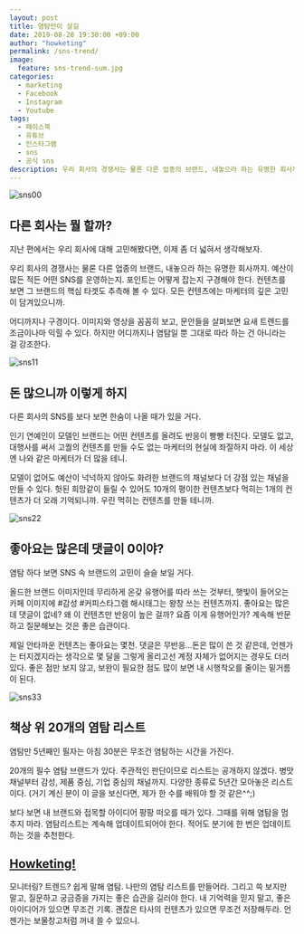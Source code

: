 ```yaml
---
layout: post
title: 염탐만이 살길
date: 2019-08-28 19:30:00 +09:00
author: "howketing"
permalink: /sns-trend/
image:
  feature: sns-trend-sum.jpg
categories:
  - marketing
  - Facebook
  - Instagram
  - Youtube
tags:
  - 페이스북
  - 유튜브
  - 인스타그램
  - sns
  - 공식 sns
description: 우리 회사의 경쟁사는 물론 다른 업종의 브랜드, 내놓으라 하는 유명한 회사까지.예산이 많든 적든 어떤 SNS를 운영하는지. 포인트는 어떻게 잡는지 구경해야 한다.
---
```


![sns00](https://lh3.googleusercontent.com/WrYUNXywE8idyA-2finzLSf-0zRfsF05GMdCbhy2MHesBedkYcK-w6ObRQERnF6z3NidfCPiaPaW9MolOVV8QlYXr1S2QDk8anVy06vTqsjvscK5ySZE5BWoWC6A9L9aHUf2VdNk8cqoO_36a7ZeyVfOcUmlEsJx31H8uUWjy0HzBhokHvrmGp9n8D3JS6wfRzh42SOxkcQ4SUhbGfjSGfY47AvhxkLV7rB0hCjnkEd5E8L_tOm_kZz3TZI22H6otv9iC2DnYxFyCPVIO94zGOJGSFD-X05Z0ViBGrREv__8DF6w6qcFNhqK0Xv8QBQy8TrS_JfcG_OkBPquAZ_3MjEevny51FdzQP4VFvdXEZi4oaRPTBCJ6UyffcBT_AYAmdpx9VmBAcwnz5RMZlr9l0ewhb57SadZD1aUmg-mtJfw4ATwOPwGXoElS5ImgFkTAtVauXOx52Ygmk3FNW2v-YYU3Oh9YeRzNTOsQ9vXnsr6IE9a_zMqMP0uuC89p8LB89EjNwoOMg8O8wsMYI7WaATLVkWqsNYsCaudLn_bpj2Efebz1yB2T3h8l9kgzls_y2dhzW-806I1Bce_gYBdAhlrLe-CSfcmjbvYKO7SYxV7cg1YEaTrnUs4eubiBoqLaFciMYJbIgZE6BdXkLi__rHIop0MMgpRdG-QAV282ivY0jffQ3ZWLEe-TkTHOyDckD06xnsTKOR-OLxIRUPoptqZ=w920-h550-no)

## 다른 회사는 뭘 할까?

지난 편에서는 우리 회사에 대해 고민해봤다면, 이제 좀 더 넓혀서 생각해보자.

우리 회사의 경쟁사는 물론 다른 업종의 브랜드, 내놓으라 하는 유명한 회사까지. 예산이 많든 적든 어떤 SNS를 운영하는지. 포인트는 어떻게 잡는지 구경해야 한다. 컨텐츠를 보면 그 브랜드의 핵심 타겟도 추측해 볼 수 있다. 모든 컨텐츠에는 마케터의 깊은 고민이 담겨있으니까.

어디까지나 구경이다. 이미지와 영상을 꼼꼼히 보고, 문안들을 살펴보면 요새 트렌드를 조금이나마 익힐 수 있다. 하지만 어디까지나 염탐일 뿐 그대로 따라 하는 건 아니라는 걸 강조한다.

![sns11](https://lh3.googleusercontent.com/GG72i0UVgo6UVwfPHv7YAQapXGW_xuk4cX28Ps59AFZdR13UPDneYrQpmPx2kDyDdstZA12HSUpuXpFRGBDMzvs48IfTySyhkWsXhfGlHlh4bsjyKwJuQ_N0VTdgJyilQA6VrarUEQK2w6u_qKjziLj_V038Tz1YJk24Qubtc4SzOVO6-KOcgnDOQi_Pt-cgb-Qj9pjYgTCteQnvL-vtGXzyIam1-XuyiFe0hFJky8alTEKbitCyqwZYXc0j2Y1d3DuYaINWtyGH8cLU__7Y6dTaZCEdwZUgAxTzxid6Tvjvrcr1JYHqR4UEjuhXL91yp-16clzcsadl-_QCSN6xmsrILxzrhm2DkmhkXLcZYqm21vXVm1G8s6QVaDYHUGbw2Y5z0bZHqXyVvvE-vA4-ZcxAc-gr4wYyOkTcQMWSJMv2GbWQ4pr_su1UmNaYJ4LcnyE7AjYJ2va4G0jsQrCEc--Rd-voUjcqEIsFuVF1gMN7diAR0vo7xfRjGDEqtSWDMZuk4BkaBvCpv_iDGUiOMHB3ZMViF3B-wkOxE6M-pVpplPTzklZ8DAhHhgyO1MgS61VoSZOPSDxK0nxV7TFggyMym1RwDMgo5T5vP7NHca07FTyebdEJRSHvjeKMv0gJhtowQG36LYO_M7OMWEcVgoMx1om3m8jhj9d0EmfHcqRQ5gKIUVXFmnJ6sPV7wS9L5ugogebLAKo7o2lXTukKeHM=w959-h503-no)

## 돈 많으니까 이렇게 하지

다른 회사의 SNS를 보다 보면 한숨이 나올 때가 있을 거다.

인기 연예인이 모델인 브랜드는 어떤 컨텐츠를 올려도 반응이 빵빵 터진다. 모델도 없고, 대행사를 써서 고퀄의 컨텐츠를 만들 수도 없는 마케터의 현실에 좌절하지 마라. 이 세상엔 나와 같은 마케터가 더 많을 테니.

모델이 없어도 예산이 넉넉하지 않아도 화려한 브랜드의 채널보다 더 강점 있는 채널을 만들 수 있다. 헛된 희망같이 들릴 수 있어도 10개의 평이한 컨텐츠보다 먹히는 1개의 컨텐츠가 더 오래 기억되니까. 우린 먹히는 컨텐츠를 만들 테니까.

![sns22](https://lh3.googleusercontent.com/NgMYtm5P-ozXJmwaXnqhcgqQmETg9cAnEO3y4ljqFn21Mv6pCJB7CYbcfJ-426rdhSxeE6Nz1JCdRlh4UhRBdm1AH2tEInGYVSfIf5ZM7vn6nvNgc07DWIaEpWuqvduQzMbIOk3QV9lYrLc9jruBNE6Q6yvKLl1WbqMXV8NjKvMErNFDFlhi7FFuoaaz_tAke8ROkhaeN-tMVZkRefzYTq4eo2bKP_En5QBIVw-zUyrgY2VbtNHoO9ck3qR6UOBYSqS_ADgLg3AtpWOFGjwmaTNiBqvkiCYZ3YMdjJSWp05BYFMMgVgUeBhkp8gMrRkddPXXi-pfJlvVLoWJOEvRlJ-TJR6fhOO_cbNktXeuvvSzi7zJiDm_dU0g4_ZUHQ8OW9tHF0eiPLkL3HbvYxkgW7j_mN6uQvOt2BUOhZTeJuMFZ2WQ0BWOM5_7maUIGwojImEGFxftb5JbAhrkwtksG-wLUop2k0YDGURNM0kA84wLE-tyeG0bUK8iat4_ZHTczynFyiQPRdp8dR-jRMK0HX7_-9K611qbsL9DZgKRcQ6pL4dP-0ah45Baqrha0gs_4SBo8YJn2iBMvN0ZfiGaAJ87r1L9dXZw9IWdkW8E5GW85dHitIS-jWs1Ej6vczQ8-oJGcJpPLFFML1ORxoRbqgiVMoOZuQ=w482-h296-no)

## 좋아요는 많은데 댓글이 0이야?

염탐 하다 보면 SNS 속 브랜드의 고민이 슬슬 보일 거다. 

올드한 브랜드 이미지인데 무리하게 온갖 유행어를 따라 쓰는 것부터, 햇빛이 들어오는 카페 이미지에 #감성 #커피스타그램 해시태그는 왕창 쓰는 컨텐츠까지. 좋아요는 많은데 댓글이 없네? 왜 이 컨텐츠만 반응이 높은 걸까? 요즘 이게 유행어인가? 계속해 반문하고 질문해보는 것은 좋은 습관이다.

제일 안타까운 컨텐츠는 좋아요는 몇천. 댓글은 무반응…돈은 많이 쓴 것 같은데, 언젠가는 터지겠지라는 생각으로 몇 달을 그렇게 올리고선 계정 자체가 없어지는 경우도 더러 있다. 좋은 점만 보지 않고, 보완이 필요한 점도 많이 보면 내 시행착오를 줄이는 밑거름이 된다.

![sns33](https://lh3.googleusercontent.com/sNIcpOxMQz-KVZ-n1VD5O2Nh9OJYGMHdPVHL8cJYLzgoBUriiAtJES4RZGzFXN_R_AyKgKrr45IdnUc86AkSyWJBvzp4KJziSazNi9oy3dn54gLCiczeZAMrLd7OoVQo0GqN4Bo-8NEbO0NwHEpPC7Dl4g_KF0u-fpblmYU6PlS9_ck40AOnuvzYqVKoSNYV_ptgmbLHEpCwxFW_TJtfE6k9J8JuAJeWJ_mMdlwia_XHSI6YS783DWEPk9fKWAKIqbPxAQgTDwvDe2qWlIwHPth_FatYoYyXVakItZtWix9PJR4NJUiMUEm3-QIWdsAzMIf9efYjKkVFZAV6e74_tbVybAgbxutzkgZZYyDP2GHvMx07m0Do5a6h2KSP2M0XrVUGqRUD2FYTcbfQdxhU_R8-IxndXfAPbNHWqgZO4Yxj1xwno71OA7r4Yi8j3bx3KMbPkwPcxznDZIypPAAgO7qd4VR2Rhs0pwGVdZ5pr_Tgh3U0DgS9jhXV-UVorDjxHIwazeSqvJr5vvcKe_FZGW5_vqvjKauo-HzpSLRwa2Pcc0dVQCiWU6xcyaEDGkNcAje95q0oKlOT3s2JZopMCLjGJUYZK7yEl1RrpEl4FuQObb4cNCi3qpxBrpxKJhaIwa9qGDq-W6vXYrFH9yoHoX8DME_BThd5kQz-RiBhzXtGZDegj_xG8qCvJp8_xXdYdg_v4fVmhT16MUURj2dlM_c=w959-h503-no)

## 책상 위 20개의 염탐 리스트

염탐만 5년째인 필자는 아침 30분은 무조건 염탐하는 시간을 가진다.

20개의 필수 염탐 브랜드가 있다. 주관적인 판단이므로 리스트는 공개하지 않겠다. 병맛 채널부터 감성, 제품 중심, 기업 중심의 채널까지. 다양한 종류로 5년간 모아놓은 리스트이다. (거기 계신 분이 이 글을 보신다면, 제가 한 수를 배워야 할 것 같은^^;) 

보다 보면 내 브랜드와 접목할 아이디어 팡팡 떠오를 때가 있다. 그때를 위해 염탐을 멈추지 마라. 염탐리스트는 계속해 업데이트되어야 한다. 적어도 분기에 한 번은 업데이트하는 것을 추천한다.

## <u>Howketing!</u>

모니터링? 트렌드? 쉽게 말해 염탐. 나만의 염탐 리스트를 만들어라. 그리고 쓱 보지만 말고, 질문하고 궁금증을 가지는 좋은 습관을 길러야 한다. 내 기억력을 믿지 말고, 좋은 아이디어가 있으면 무조건 기록. 괜찮은 타사의 컨텐츠가 있으면 무조건 저장해두라. 언젠가는 보물창고처럼 꺼내 쓸 수 있으니.
